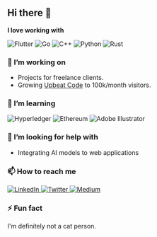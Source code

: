## Hi there 👋

**I love working with**

<div display="flex">
  <img src="https://img.shields.io/badge/flutter-%2320232a.svg?style=for-the-badge&logo=flutter&logoColor=blue" alt="Flutter"/>
  <img src="https://img.shields.io/badge/go-%23007ACC.svg?style=for-the-badge&logo=go&logoColor=9cf" alt="Go"/>
  <img src="https://img.shields.io/badge/c++-%23663399.svg?style=for-the-badge&logo=c++&logoColor=white" alt="C++"/>
  <img src="https://img.shields.io/badge/python?style=for-the-badge&logo=python&logoColor=white" alt="Python"/>
  <img src="https://img.shields.io/badge/rust-%231572B6.svg?style=for-the-badge&logo=rust&logoColor=white" alt="Rust"/>
</div>

### 🔭 I’m working on

- Projects for freelance clients.
- Growing [Upbeat Code](https://www.upbeatcode.com) to 100k/month visitors.

### 🌱 I’m learning

<div display="flex">
  <img src="https://img.shields.io/badge/hyperledger-2F3134?style=for-the-badge&logo=hyperledger&logoColor=white" alt="Hyperledger"/>
  <img src="https://img.shields.io/badge/Ethereum-3C3C3D?style=for-the-badge&logo=Ethereum&logoColor=white" alt="Ethereum"/>
  <img src="https://img.shields.io/badge/adobe%20illustrator-%23FF9A00.svg?style=for-the-badge&logo=adobe%20illustrator&logoColor=white" alt="Adobe Illustrator"/>
</div>

### 🤔 I’m looking for help with

- Integrating AI models to web applications

### 📫 How to reach me

<div display="flex">
  <a href="https://www.linkedin.com/in/codewithbernard/">
    <img src="https://img.shields.io/badge/linkedin-%230077B5.svg?style=for-the-badge&logo=linkedin&logoColor=white" alt="LinkedIn"/>
  </a>
  <a href="https://twitter.com/CodeWithBernard">
    <img src="https://img.shields.io/badge/codewithbernard-%231DA1F2.svg?style=for-the-badge&logo=Twitter&logoColor=white" alt="Twitter"/>
  </a>
  <a href="https://medium.com/@bernardbad">
    <img src="https://img.shields.io/badge/Medium-12100E?style=for-the-badge&logo=medium&logoColor=white" alt="Medium"/>
  </a>
</div>

### ⚡ Fun fact

I'm definitely not a cat person.
